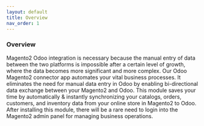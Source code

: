 ```yaml
---
layout: default
title: Overview
nav_order: 1
---
```


### Overview
Magento2 Odoo integration is necessary because the manual entry of data between the two platforms is impossible after a certain level of growth, where the data becomes more significant and more complex. Our Odoo Magento2 connector app automates your vital business processes. It eliminates the need for manual data entry in Odoo by enabling bi-directional data exchange between your Magento2 and Odoo. This module saves your time by automatically & instantly synchronizing your catalogs, orders, customers, and inventory data from your online store in Magento2 to Odoo. After installing this module, there will be a rare need to login into the Magento2 admin panel for managing business operations.

 

